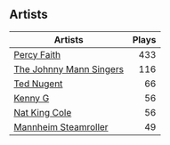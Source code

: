 ## Artists
Artists | Plays 
----- | -----: 
[Percy Faith](/artists/percy-faith-120889) | 433
[The Johnny Mann Singers](/artists/the-johnny-mann-singers-30064353) | 116
[Ted Nugent](/artists/ted-nugent-40670) | 66
[Kenny G](/artists/kenny-g-7789) | 56
[Nat King Cole](/artists/nat-king-cole-3428) | 56
[Mannheim Steamroller](/artists/mannheim-steamroller-39605) | 49

